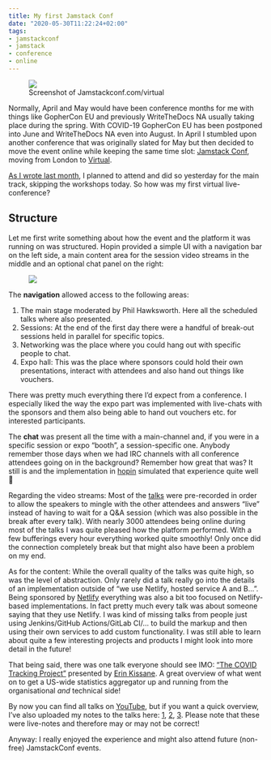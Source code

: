 ```yaml
---
title: My first Jamstack Conf
date: "2020-05-30T11:22:24+02:00"
tags:
- jamstackconf
- jamstack
- conference
- online
---
```


<figure><img src="/media/2020/Screenshot%202020-05-29%20at%2010.15.40.png"><figcaption>Screenshot of Jamstackconf.com/virtual</figcaption></figure>

Normally, April and May would have been conference months for me with things like GopherCon EU and previously WriteTheDocs NA usually taking place during the spring. With COVID-19 GopherCon EU has been postponed into June and WriteTheDocs NA even into August. In April I stumbled upon another conference that was originally slated for May but then decided to move the event online while keeping the same time slot: [Jamstack Conf](https://jamstackconf.com/), moving from London to [Virtual](https://jamstackconf.com/virtual/).

[As I wrote last month](https://zerokspot.com/weblog/2020/04/18/jamstackconf-goes-virtual/), I planned to attend and did so yesterday for the main track, skipping the workshops today. So how was my first virtual live-conference?

## Structure

Let me first write something about how the event and the platform it was running on was structured. Hopin provided a simple UI with a navigation bar on the left side, a main content area for the session video streams in the middle and an optional chat panel on the right:

<figure><img src="/media/2020/hopin-elements.png"><figcaption></figcaption></figure>

The **navigation** allowed access to the following areas:
1. The main stage moderated by Phil Hawksworth. Here all the scheduled talks where also presented.
2. Sessions: At the end of the first day there were a handful of break-out sessions held in parallel for specific topics.
3. Networking was the place where you could hang out with specific people to chat.
4. Expo hall: This was the place where sponsors could hold their own presentations, interact with attendees and also hand out things like vouchers.

There was pretty much everything there I’d expect from a conference. I especially liked the way the expo part was implemented with live-chats with the sponsors and them also being able to hand out vouchers etc. for interested participants.

The **chat** was present all the time with a main-channel and, if you were in a specific session or expo “booth”, a session-specific one. Anybody remember those days when we had IRC channels with all conference attendees going on in the background? Remember how great that was? It still is and the implementation in [hopin](https://hopin.to/) simulated that experience quite well 🙂

Regarding the video streams: Most of the [talks](https://jamstackconfvirtual.sched.com/) were pre-recorded in order to allow the speakers to mingle with the other attendees and answers “live” instead of having to wait for a Q&A session (which was also possible in the break after every talk). With nearly 3000 attendees being online during most of the talks I was quite pleased how the platform performed. With a few bufferings every hour everything worked quite smoothly! Only once did the connection completely break but that might also have been a problem on my end.

As for the content: While the overall quality of the talks was quite high, so was the level of abstraction. Only rarely did a talk really go into the details of an implementation outside of “we use Netlify, hosted service A and B…”. Being sponsored by [Netlify](https://www.netlify.com/) everything was also a bit too focused on Netlify-based implementations. In fact pretty much every talk was about someone saying that they use Netlify. I was kind of missing talks from people just using Jenkins/GitHub Actions/GitLab CI/… to build the markup and then using their own services to add custom functionality.  I was still able to learn about quite a few interesting projects and products I might look into more detail in the future! 

That being said, there was one talk everyone should see IMO: [“The COVID Tracking Project”](https://www.youtube.com/watch?v=ryngYoHXNfQ) presented by [Erin Kissane](http://incisive.nu/about/). A great overview of what went on to get a US-wide statistics aggregator up and running from the organisational *and* technical side!

By now you can find all talks on [YouTube](https://www.youtube.com/playlist?list=PL58Wk5g77lF8jzqp_1cViDf-WilJsAvqT), but if you want a quick overview, I’ve also uploaded my notes to the talks here: [1](https://files.zerokspot.com/sketchnotes/jamstackconf-virtual-2020/001.jpg), [2](https://files.zerokspot.com/sketchnotes/jamstackconf-virtual-2020/002.jpg), [3](https://files.zerokspot.com/sketchnotes/jamstackconf-virtual-2020/003.jpg). Please note that these were live-notes and therefore may or may not be correct!

Anyway: I really enjoyed the experience and might also attend future (non-free) JamstackConf events. 
